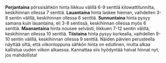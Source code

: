 **Perjantaina** pörssisähkön hinta liikkuu välillä 6-9 senttiä kilowattitunnilta, keskihinnan ollessa 7 senttiä. **Lauantaina** hinta laskee hieman, vaihdellen 3-8 sentin välillä, keskihinnan ollessa 6 senttiä. **Sunnuntaina** hinta pysyy samana kuin lauantaina, eli 3-8 sentissä, keskihinnan ollessa myös 6 senttiä. **Maanantaina** hinta nousee selvästi, liikkuen 7-12 sentin välillä, keskihinnan ollessa 10 senttiä. **Tiistaina** hinta pysyy korkealla, vaihdellen 9-10 sentin välillä, keskihinnan ollessa 9 senttiä. Näiden päivien perusteella näyttää siltä, että viikonloppuna sähkön hinta on edullinen, mutta alkaa kallistua uuden viikon alkaessa. Kannattaa siis hyödyntää halvat hinnat nyt, jos mahdollista!